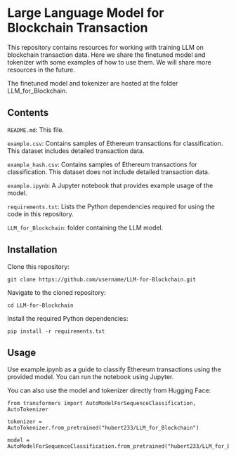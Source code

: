 # Large Language Model for Blockchain Transaction 

This repository contains resources for working with training LLM on blockchain transaction data. Here we share the finetuned model and tokenizer with some examples of how to use them. We will share more resources in the future.

The finetuned model and tokenizer are hosted at the folder LLM_for_Blockchain.

## Contents
`README.md`: This file.

`example.csv`: Contains samples of Ethereum transactions for classification. This dataset includes detailed transaction data.

`example_hash.csv`: Contains samples of Ethereum transactions for classification. This dataset does not include detailed transaction data.

`example.ipynb`: A Jupyter notebook that provides example usage of the model.

`requirements.txt`: Lists the Python dependencies required for using the code in this repository.

`LLM_for_Blockchain`: folder containing the LLM model.

## Installation
Clone this repository:

``git clone https://github.com/username/LLM-for-Blockchain.git``

Navigate to the cloned repository:

``cd LLM-for-Blockchain``

Install the required Python dependencies:

``pip install -r requirements.txt``

## Usage
Use example.ipynb as a guide to classify Ethereum transactions using the provided model. You can run the notebook using Jupyter.

You can also use the model and tokenizer directly from Hugging Face:


```
from transformers import AutoModelForSequenceClassification, AutoTokenizer

tokenizer = AutoTokenizer.from_pretrained("hubert233/LLM_for_Blockchain")

model = AutoModelForSequenceClassification.from_pretrained("hubert233/LLM_for_Blockchain")
```
